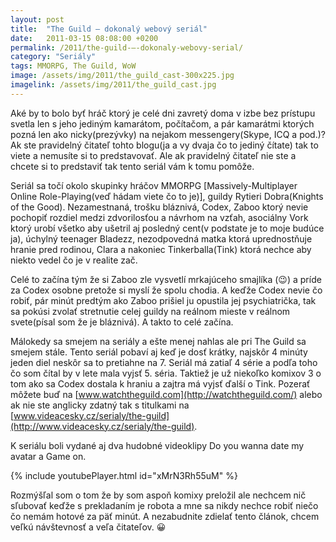 ```yaml
---
layout: post
title:  "The Guild – dokonalý webový seriál"
date:   2011-03-15 08:08:00 +0200
permalink: /2011/the-guild-–-dokonaly-webovy-serial/
category: "Seriály"
tags: MMORPG, The Guild, WoW
image: /assets/img/2011/the_guild_cast-300x225.jpg
imagelink: /assets/img/2011/the_guild_cast.jpg
---
```

Aké by to bolo byť hráč ktorý je celé dni zavretý doma v izbe bez prístupu svetla len s jeho jediným kamarátom, počítačom, a pár kamarátmi ktorých pozná len ako nicky(prezývky) na nejakom messengery(Skype, ICQ a pod.)? Ak ste pravidelný čitateľ tohto blogu(ja a vy dvaja čo to jediný čítate) tak to viete a nemusíte si to predstavovať. Ale ak pravidelný čitateľ nie ste a chcete si to predstaviť tak tento seriál vám k tomu pomôže.

Seriál sa točí okolo skupinky hráčov MMORPG \[Massively-Multiplayer Online Role-Playing(veď hádam viete čo to je)], guildy Rytieri Dobra(Knights of the Good). Nezamestnaná, trošku bláznivá, Codex, Zaboo ktorý nevie pochopiť rozdiel medzi zdvorilosťou a návrhom na vzťah, asociálny Vork ktorý urobí všetko aby ušetril aj posledný cent(v podstate je to moje budúce ja), úchylný teenager Bladezz, nezodpovedná matka ktorá uprednostňuje hranie pred rodinou, Clara a nakoniec Tinkerballa(Tink) ktorá nechce aby niekto vedel čo je v realite zač.

Celé to začína tým že si Zaboo zle vysvetlí mrkajúceho smajlíka (😉) a príde za Codex osobne pretože si myslí že spolu chodia. A keďže Codex nevie čo robiť, pár minút predtým ako Zaboo prišiel ju opustila jej psychiatrička, tak sa pokúsi zvolať stretnutie celej guildy na reálnom mieste v reálnom svete(písal som že je bláznivá). A takto to celé začína.

Málokedy sa smejem na seriály a ešte menej nahlas ale pri The Guild sa smejem stále. Tento seriál pobaví aj keď je dosť krátky, najskôr 4 minúty jeden diel neskôr sa to pretiahne na 7. Seriál má zatiaľ 4 série a podľa toho čo som čítal by v lete mala vyjsť 5. séria. Taktiež je už niekoľko komixov 3 o tom ako sa Codex dostala k hraniu a zajtra má vyjsť ďalší o Tink. Pozerať môžete buď na [www.watchtheguild.com](http://watchtheguild.com/) alebo ak nie ste anglicky zdatný tak s titulkami na [www.videacesky.cz/serialy/the-guild](http://www.videacesky.cz/serialy/the-guild).

K seriálu boli vydané aj dva hudobné videoklipy Do you wanna date my avatar a Game on.

{% include youtubePlayer.html id="xMrN3Rh55uM" %}

Rozmýšľal som o tom že by som aspoň komixy preložil ale nechcem nič sľubovať keďže s prekladaním je robota a mne sa nikdy nechce robiť niečo čo nemám hotové za päť minút. A nezabudnite zdielať tento článok, chcem veľkú návštevnosť a veľa čitateľov. 😀

